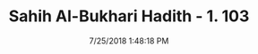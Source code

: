 ---
title        : "Sahih Al-Bukhari Hadith - 1. 103"
date         : 7/25/2018 1:48:18 PM
draft        : false
type         : "hadith"
layout       : "hadith"
BookCode     : "SHB"
VolumeNumber : "1"
HadithNumber : "103"
categories  :  ["Knowledge-To ask repeatedly until something is understood"]
tags  :  ["Ibn Abu Mulaika"]
---